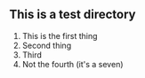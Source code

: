 ## This is a test directory  
  
1. This is the first thing  
2. Second thing  
3. Third  
7. Not the fourth (it's a seven)
